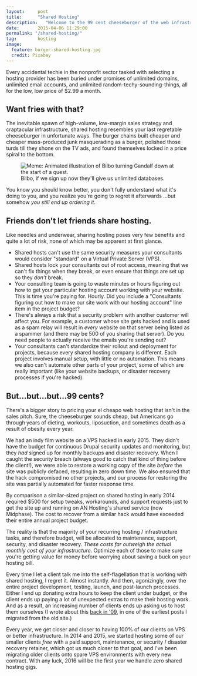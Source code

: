 ```yaml
---
layout:     post
title:      "Shared Hosting"
description:   "Welcome to the 99 cent cheeseburger of the web infrastructure world."
date:       2015-04-06 11:29:00
permalink: "/shared-hosting/"
tag: 		hosting
image:
  feature: burger-shared-hosting.jpg
  credit: Pixabay
---
```


<p>Every accidental techie in the nonprofit sector tasked with selecting a hosting provider has been buried under promises of unlimited domains, unlimited email accounts, and unlimited random-techy-sounding-things, all for the low, low price of $2.99 a month.</p>

<h2 class="section-heading">Want fries with that?</h2>

<p>The inevitable spawn of high-volume, low-margin sales strategy and craptacular infrastructure, shared hosting resembles your last regretable cheeseburger in unfortunate ways. The burger chains built cheaper and cheaper mass-produced junk masquerading as a burger, polished those turds till they shone on the TV ads, and found themselves locked in a price spiral to the bottom.</p>

<figure>
  <img src="{{ site.baseurl }}/images/nonprofit-hosting.gif" alt="Meme: Animated illustration of Bilbo turning Gandalf down at the start of a quest." />
  <figcaption>Bilbo, if we sign up now they'll give us unlimited databases.</figcaption>
</figure>
 
<p>You know you should know better, you don't fully understand what it's doing to you, and you realize you're going to regret it afterwards ...but somehow <em>you still end up ordering it</em>.</p>

<h2 class="section-heading">Friends don't let friends share hosting.</h2>

<p>Like needles and underwear, sharing hosting poses very few benefits and quite a lot of risk, none of which may be apparent at first glance.</p>

<ul>
	<li>Shared hosts can't use the same security measures your consultants would consider "standard" on a Virtual Private Server (VPS).</li>
	<li>Shared hosts lock your consultants out of root access, meaning that we can't fix things when they break, or even ensure that things are set up so they <em>don't</em> break.</li>
	<li>Your consulting team is going to waste minutes or hours figuring out how to get your particular hosting account working with your website. This is time you're paying for. Hourly. Did you include a "Consultants figuring out how to make our site work with our hosting account" line item in the project budget?</li>
	<li>There's always a risk that a security problem with another customer will affect you. For example, a customer whose site gets hacked and is used as a spam relay will result in <em>every</em> website on that server being listed as a spammer (and there may be 500 of you sharing that server). Do you need people to actually receive the emails you're sending out?</li>
	<li>Your consultants can't standardize their rollout and deployment for projects, because every shared hosting company is different. Each project involves manual setup, with little or no automation. This means we also can't automate other parts of your project, some of which are really important (like your website backups, or disaster recovery processes if you're hacked).</li>
</ul>

<h2 class="section-heading">But...but...but...99 cents?</h2>

<p>There's a bigger story to pricing your el cheapo web hosting that isn't in the sales pitch. Sure, the cheeseburger sounds cheap, but Americans go through years of dieting, workouts, liposuction, and sometimes death as a result of obesity every year.</p>

<p>We had an indy film website on a VPS hacked in early 2015. They didn't have the budget for continuous Drupal security updates and monitoring, but they <em>had</em> signed up for monthly backups and disaster recovery. When I caught the security breach (always good to catch that kind of thing before the client!), we were able to restore a working copy of the site <em>before</em> the site was publicly defaced, resulting in zero down time. We also ensured that the hack compromised no other projects, and our process for restoring the site was partially automated for faster response time.</p>

<p>By comparison a similar-sized project on shared hosting in early 2014 required $500 for setup tweaks, workarounds, and support requests just to get the site up and running on AN Hosting's shared service (now Midphase). The cost to recover from a similar hack would have exceeded their entire annual project budget.</p>

<p>The reality is that the majority of your recurring hosting / infrastructure tasks, and therefore budget, will be allocated to maintenance, support, security, and disaster recovery. <em>These costs far outweigh the actual monthly cost of your infrastructure</em>. Optimize each of those to make sure you're getting value for money before worrying about saving a buck on your hosting bill.</p>

<p>Every time I let a client talk me into the self-flagellation that is working with shared hosting, I regret it. Almost instantly. And then, agonizingly, over the entire project development, testing, launch, and post-launch processes. Either I end up donating extra hours to keep the client under budget, or the client ends up paying a lot of unexpected extras to make their hosting work. And as a result, an increasing number of clients ends up asking us to host them ourselves (I wrote about this <a href="/nonprofit-website-hosting/">back in '09</a>, in one of the earliest posts I migrated from the old site.) </p> 

<p>Every year, we get closer and closer to having 100% of our clients on VPS or better infrastructure. In 2014 and 2015, we started hosting some of our smaller clients <em>free</em> with a paid support, maintenance, or security / disaster recovery retainer, which got us much closer to that goal, and I've been migrating older clients onto spare VPS environments with every new contract. With any luck, 2016 will be the first year we handle zero shared hosting gigs.</p>



